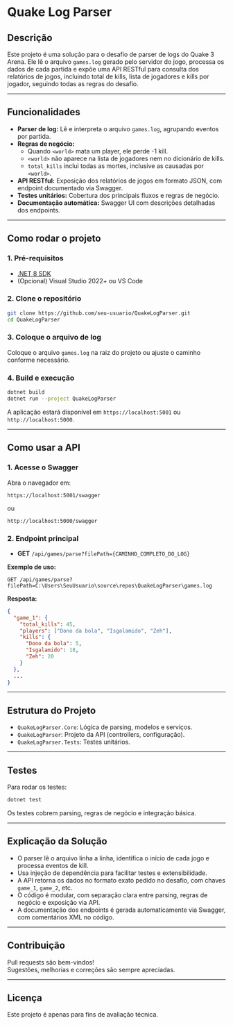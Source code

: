 # Quake Log Parser

## Descrição

Este projeto é uma solução para o desafio de parser de logs do Quake 3 Arena. Ele lê o arquivo `games.log` gerado pelo servidor do jogo, processa os dados de cada partida e expõe uma API RESTful para consulta dos relatórios de jogos, incluindo total de kills, lista de jogadores e kills por jogador, seguindo todas as regras do desafio.

---

## Funcionalidades

- **Parser de log:** Lê e interpreta o arquivo `games.log`, agrupando eventos por partida.
- **Regras de negócio:**  
  - Quando `<world>` mata um player, ele perde -1 kill.
  - `<world>` não aparece na lista de jogadores nem no dicionário de kills.
  - `total_kills` inclui todas as mortes, inclusive as causadas por `<world>`.
- **API RESTful:** Exposição dos relatórios de jogos em formato JSON, com endpoint documentado via Swagger.
- **Testes unitários:** Cobertura dos principais fluxos e regras de negócio.
- **Documentação automática:** Swagger UI com descrições detalhadas dos endpoints.

---

## Como rodar o projeto

### 1. Pré-requisitos

- [.NET 8 SDK](https://dotnet.microsoft.com/download)
- (Opcional) Visual Studio 2022+ ou VS Code

### 2. Clone o repositório

```sh
git clone https://github.com/seu-usuario/QuakeLogParser.git
cd QuakeLogParser
```

### 3. Coloque o arquivo de log

Coloque o arquivo `games.log` na raiz do projeto ou ajuste o caminho conforme necessário.

### 4. Build e execução

```sh
dotnet build
dotnet run --project QuakeLogParser
```

A aplicação estará disponível em `https://localhost:5001` ou `http://localhost:5000`.

---

## Como usar a API

### 1. Acesse o Swagger

Abra o navegador em:
```
https://localhost:5001/swagger
```
ou
```
http://localhost:5000/swagger
```

### 2. Endpoint principal

- **GET** `/api/games/parse?filePath={CAMINHO_COMPLETO_DO_LOG}`

**Exemplo de uso:**
```
GET /api/games/parse?filePath=C:\Users\SeuUsuario\source\repos\QuakeLogParser\games.log
```

**Resposta:**
```json
{
  "game_1": {
    "total_kills": 45,
    "players": ["Dono da bola", "Isgalamido", "Zeh"],
    "kills": {
      "Dono da bola": 5,
      "Isgalamido": 18,
      "Zeh": 20
    }
  },
  ...
}
```

---

## Estrutura do Projeto

- `QuakeLogParser.Core`: Lógica de parsing, modelos e serviços.
- `QuakeLogParser`: Projeto da API (controllers, configuração).
- `QuakeLogParser.Tests`: Testes unitários.

---

## Testes

Para rodar os testes:

```sh
dotnet test
```

Os testes cobrem parsing, regras de negócio e integração básica.

---

## Explicação da Solução

- O parser lê o arquivo linha a linha, identifica o início de cada jogo e processa eventos de kill.
- Usa injeção de dependência para facilitar testes e extensibilidade.
- A API retorna os dados no formato exato pedido no desafio, com chaves `game_1`, `game_2`, etc.
- O código é modular, com separação clara entre parsing, regras de negócio e exposição via API.
- A documentação dos endpoints é gerada automaticamente via Swagger, com comentários XML no código.

---

## Contribuição

Pull requests são bem-vindos!  
Sugestões, melhorias e correções são sempre apreciadas.

---

## Licença

Este projeto é apenas para fins de avaliação técnica. 